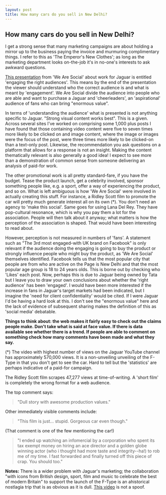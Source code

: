 ```yaml
---
layout: post
title: How many cars do you sell in New Delhi?
---
```


## How many cars do you sell in New Delhi?

I get a strong sense that many marketing campaigns are about holding a mirror up to the business paying the invoice and murmuring complimentary things. I refer to this as 'The Emperor's New Clothes'; as long as the marketing department looks on-the-job it's in no-one's interests to ask awkward questions.

[This presentation](http://wearesocial.net/jaguar/) from 'We Are Social' about work for Jaguar is entitled 'engaging the right audiences'. This means by the end of the presentation the viewer should understand who the correct audience is and what is meant by 'engagement'. We Are Social divide the audience into people who are able and want to purchase a Jaguar and 'cheerleaders', an 'aspirational' audience of fans who can bring "enormous value". 

In terms of 'understanding the audience' what is presented is not anything specific to Jaguar. "Strong visual content works best". This is a given. Across several sites I've worked on comprising some 1,000 plus posts I have found that those containing video content were five to seven times more likely to be clicked on and image content, where the image or images were the focus of the post, were three times more likely to be clicked-on than a text-only post. Likewise, the recommendation you ask questions on a platform that allows for a response is not an insight. Making the content thematically relevant is also generally a good idea! I expect to see more than a demonstration of common sense from someone delivering an analysis of paid-for work.

The other promotional work is all pretty standard-fare, if you have the budget. Tease the product launch, get a celebrity involved, sponsor something people like, e.g. a sport, offer a way of experiencing the product, and so on. What is left ambiguous is how 'We Are Social' were involved in actually creating this stuff. For instance, a Ridley Scott film to promote the car will pretty much generate interest all on its own (*). You don't need an agency to 'make this social'. Same goes for using Lana Del Rey. They have pop-cultural resonance, which is why you pay them a lot for the association. People will then talk about it anyway; what matters is how the perception of the association is shaped. That would have been interesting to read about.

However, perception is not measured in numbers of 'fans'. A statement such as "The 3rd most engaged-with UK brand on Facebook" is only relevant if the audience doing the engaging is going to buy the product or strongly influence people who might buy the product, as 'We Are Social' themselves identified. Facebook tells us that the most popular city that people are from who are active on the Page is New Delhi and that the most popular age group is 18 to 24 years olds. This is borne out by checking who 'Likes' each post. Now, perhaps this is due to Jaguar being owned by Tata but I leave you to draw your own conclusions about whether the 'right audience' has been 'engaged'. I would have been more interested if the increase in fans in Jaguar's target markets had been indicated, but I imagine the 'need for client confidentiality' would be cited. If I were Jaguar I'd be having a hard look at this. I don't see the "enormous value" here and the lack of evidence of subsequent sharing makes the definition of this as 'social media' debatable.

__Things to think about: the web makes it fairly easy to check out the claims people make. Don't take what is said at face value. If there is data available see whether there is a trend. If people are able to comment on something check how many comments have been made and what they say.__

(*) The video with highest number of views on the Jaguar YouTube  channel has approximately 570,000 views. It is a non-unveiling unveiling of the F-Type in that you don't get to see the car. Hard to tell but the 'statistics' are perhaps indicative of a paid-for campaign.

The Ridley Scott film scrapes 47,277 views at time-of-writing. A 'short film' is completely the wrong format for a web audience.

The top comment says:

> "Dull story with awesome production values."

Other immediately visible comments include:

> "This film is just... stupid.﻿ Gorgeous car even though."

(That comment is one of the few mentioning the car!)

> "I ended up watching an infomercial by a corporation who spent its tax exempt money on hiring an ace director and a golden globe winning actor (who i thought had more taste and﻿ integrity--ha!) to rob me of my time. I fast forwarded and finally turned off this piece of crap. You should too."

__Notes:__ There is a wider problem with Jaguar's marketing; the collaboration "with icons from British design, sport, film and music to celebrate the best of modern Britain" to support the launch of the F-Type is an ahistorical nostlagia trip that is as obvious as it is dull. [This video](http://www.youtube.com/watch?v=COxjvTJ7j_M) is not a spoof.